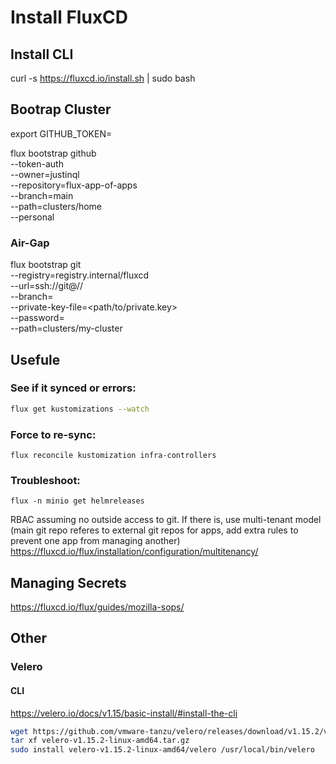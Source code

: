 # Install FluxCD
## Install CLI
curl -s https://fluxcd.io/install.sh | sudo bash

## Bootrap Cluster
export GITHUB_TOKEN=

flux bootstrap github \
  --token-auth \
  --owner=justinql \
  --repository=flux-app-of-apps \
  --branch=main \
  --path=clusters/home \
  --personal

### Air-Gap
flux bootstrap git \
  --registry=registry.internal/fluxcd \
  --url=ssh://git@<host>/<org>/<repository> \
  --branch=<my-branch> \
  --private-key-file=<path/to/private.key> \
  --password=<key-passphrase> \
  --path=clusters/my-cluster

## Usefule


### See if it synced or errors: 

```bash
flux get kustomizations --watch
```
### Force to re-sync:
```
flux reconcile kustomization infra-controllers
```

### Troubleshoot:
```
flux -n minio get helmreleases
```

RBAC assuming no outside access to git. If there is, use multi-tenant model (main git repo referes to external git repos for apps, add extra rules to prevent one app from managing another)
https://fluxcd.io/flux/installation/configuration/multitenancy/

## Managing Secrets
https://fluxcd.io/flux/guides/mozilla-sops/


## Other
### Velero
#### CLI
https://velero.io/docs/v1.15/basic-install/#install-the-cli
```bash
wget https://github.com/vmware-tanzu/velero/releases/download/v1.15.2/velero-v1.15.2-linux-amd64.tar.gz
tar xf velero-v1.15.2-linux-amd64.tar.gz
sudo install velero-v1.15.2-linux-amd64/velero /usr/local/bin/velero
```
